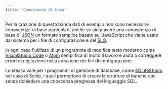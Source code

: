 ```yaml
---
title: "Conoscenze di base"
---
```


Per la crazione di questa banca dati di esempio non sono necessarie conoscenze di base particolari,
anche se aiuta avere una conoscenza di base di [JSON](https://www.json.org/) un formato semplice
basato sul JavaScript che viene usato dal sistema per i file di configurazione e del [SLQ](https://en.wikipedia.org/wiki/SQL).

In ogni caso l'utilizzo di un programma di modifica testo moderno come [VisualStudio Code](https://code.visualstudio.com/)
o [Atom](https://atom.io/) semplifica di molto il lavoro e aiuta a correggere errori di digitazione nella creazione dei 
file di configurazione.

Lo stesso vale per i programmi di gersione di database, come [SQLiteStudio](https://sqlitestudio.pl/) nel caso di Sqlite, 
i quali permettono di creare le strutture di banche dati senza richiedere una cnoscenza pregressa del linguaggio SQL.